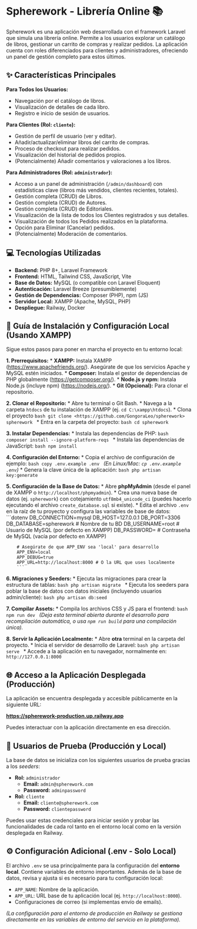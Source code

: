 # Spherework - Librería Online 📚

Spherework es una aplicación web desarrollada con el framework Laravel que simula una librería online. Permite a los usuarios explorar un catálogo de libros, gestionar un carrito de compras y realizar pedidos. La aplicación cuenta con roles diferenciados para clientes y administradores, ofreciendo un panel de gestión completo para estos últimos.

## ✨ Características Principales

**Para Todos los Usuarios:**
*   Navegación por el catálogo de libros.
*   Visualización de detalles de cada libro.
*   Registro e inicio de sesión de usuarios.

**Para Clientes (Rol: `cliente`):**
*   Gestión de perfil de usuario (ver y editar).
*   Añadir/actualizar/eliminar libros del carrito de compras.
*   Proceso de checkout para realizar pedidos.
*   Visualización del historial de pedidos propios.
*   (Potencialmente) Añadir comentarios y valoraciones a los libros.

**Para Administradores (Rol: `administrador`):**
*   Acceso a un panel de administración (`/admin/dashboard`) con estadísticas clave (libros más vendidos, clientes recientes, totales).
*   Gestión completa (CRUD) de Libros.
*   Gestión completa (CRUD) de Autores.
*   Gestión completa (CRUD) de Editoriales.
*   Visualización de la lista de todos los Clientes registrados y sus detalles.
*   Visualización de todos los Pedidos realizados en la plataforma.
*   Opción para Eliminar (Cancelar) pedidos.
*   (Potencialmente) Moderación de comentarios.

## 💻 Tecnologías Utilizadas

*   **Backend:** PHP 8+, Laravel Framework
*   **Frontend:** HTML, Tailwind CSS, JavaScript, Vite
*   **Base de Datos:** MySQL (o compatible con Laravel Eloquent)
*   **Autenticación:** Laravel Breeze (presumiblemente)
*   **Gestión de Dependencias:** Composer (PHP), npm (JS)
*   **Servidor Local:** XAMPP (Apache, MySQL, PHP)
*   **Despliegue:** Railway, Docker

## 🚀 Guía de Instalación y Configuración Local (Usando XAMPP)

Sigue estos pasos para poner en marcha el proyecto en tu entorno local:

**1. Prerrequisitos:**
    *   **XAMPP:** Instala XAMPP (https://www.apachefriends.org/). Asegúrate de que los servicios Apache y MySQL estén iniciados.
    *   **Composer:** Instala el gestor de dependencias de PHP globalmente (https://getcomposer.org/).
    *   **Node.js y npm:** Instala Node.js (incluye npm) (https://nodejs.org/).
    *   **Git (Opcional):** Para clonar el repositorio.

**2. Clonar el Repositorio:**
    *   Abre tu terminal o Git Bash.
    *   Navega a la carpeta `htdocs` de tu instalación de XAMPP (ej. `cd C:\xampp\htdocs`).
    *   Clona el proyecto 
        ```bash
        git clone <https://github.com/GongoraLeo/spherework> spherework
        ```
    *   Entra en la carpeta del proyecto:
        ```bash
        cd spherework
        ```

**3. Instalar Dependencias:**
    *   Instala las dependencias de PHP:
        ```bash
        composer install --ignore-platform-reqs
        ```
    *   Instala las dependencias de JavaScript:
        ```bash
        npm install
        ```

**4. Configuración del Entorno:**
    *   Copia el archivo de configuración de ejemplo:
        ```bash
        copy .env.example .env
        ```
        *(En Linux/Mac: `cp .env.example .env`)*
    *   Genera la clave única de la aplicación:
        ```bash
        php artisan key:generate
        ```

**5. Configuración de la Base de Datos:**
    *   Abre **phpMyAdmin** (desde el panel de XAMPP o `http://localhost/phpmyadmin`).
    *   Crea una nueva base de datos (ej. `spherework`) con cotejamiento `utf8mb4_unicode_ci` (puedes hacerlo ejecutando el archivo `create_database.sql` si existe).
    *   Edita el archivo `.env` en la raíz de tu proyecto y configura las variables de base de datos:
        ```dotenv
        DB_CONNECTION=mysql
        DB_HOST=127.0.0.1
        DB_PORT=3306
        DB_DATABASE=spherework  # Nombre de tu BD
        DB_USERNAME=root        # Usuario de MySQL (por defecto en XAMPP)
        DB_PASSWORD=            # Contraseña de MySQL (vacía por defecto en XAMPP)

        # Asegúrate de que APP_ENV sea 'local' para desarrollo
        APP_ENV=local
        APP_DEBUG=true
        APP_URL=http://localhost:8000 # O la URL que uses localmente
        ```

**6. Migraciones y Seeders:**
    *   Ejecuta las migraciones para crear la estructura de tablas:
        ```bash
        php artisan migrate
        ```
    *   Ejecuta los seeders para poblar la base de datos con datos iniciales (incluyendo usuarios admin/cliente):
        ```bash
        php artisan db:seed
        ```

**7. Compilar Assets:**
    *   Compila los archivos CSS y JS para el frontend:
        ```bash
        npm run dev
        ```
        *(Deja esta terminal abierta durante el desarrollo para recompilación automática, o usa `npm run build` para una compilación única).*

**8. Servir la Aplicación Localmente:**
    *   Abre **otra** terminal en la carpeta del proyecto.
    *   Inicia el servidor de desarrollo de Laravel:
        ```bash
        php artisan serve
        ```
    *   Accede a la aplicación en tu navegador, normalmente en: `http://127.0.0.1:8000`

## 🌐 Acceso a la Aplicación Desplegada (Producción)

La aplicación se encuentra desplegada y accesible públicamente en la siguiente URL:

**https://spherework-production.up.railway.app**

Puedes interactuar con la aplicación directamente en esa dirección.

## 👤 Usuarios de Prueba (Producción y Local)

La base de datos se inicializa con los siguientes usuarios de prueba gracias a los *seeders*:

*   **Rol:** `administrador`
    *   **Email:** `admin@spherework.com`
    *   **Password:** `adminpassword`
*   **Rol:** `cliente`
    *   **Email:** `cliente@spherework.com`
    *   **Password:** `clientepassword`

Puedes usar estas credenciales para iniciar sesión y probar las funcionalidades de cada rol tanto en el entorno local como en la versión desplegada en Railway.

## ⚙️ Configuración Adicional (.env - Solo Local)

El archivo `.env` se usa principalmente para la configuración del **entorno local**. Contiene variables de entorno importantes. Además de la base de datos, revisa y ajusta si es necesario para tu configuración local:
*   `APP_NAME`: Nombre de la aplicación.
*   `APP_URL`: URL base de tu aplicación local (ej. `http://localhost:8000`).
*   Configuraciones de correo (si implementas envío de emails).

*(La configuración para el entorno de producción en Railway se gestiona directamente en las variables de entorno del servicio en la plataforma).*
